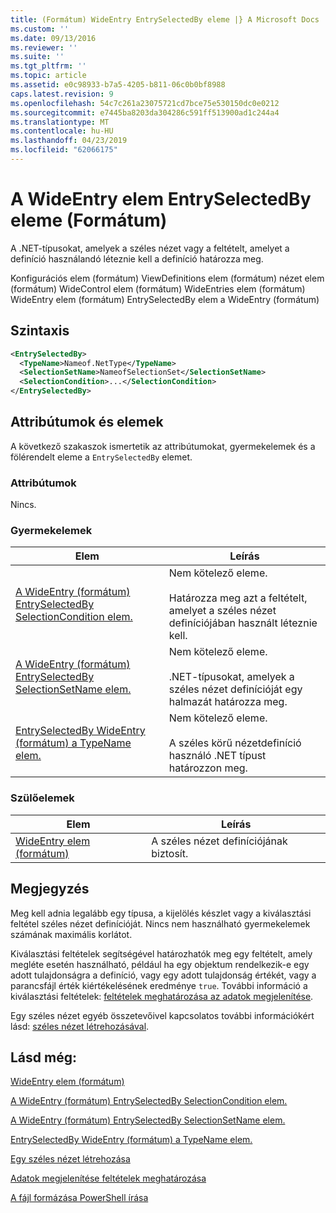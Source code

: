 ```yaml
---
title: (Formátum) WideEntry EntrySelectedBy eleme |} A Microsoft Docs
ms.custom: ''
ms.date: 09/13/2016
ms.reviewer: ''
ms.suite: ''
ms.tgt_pltfrm: ''
ms.topic: article
ms.assetid: e0c98933-b7a5-4205-b811-06c0b0bf8988
caps.latest.revision: 9
ms.openlocfilehash: 54c7c261a23075721cd7bce75e530150dc0e0212
ms.sourcegitcommit: e7445ba8203da304286c591ff513900ad1c244a4
ms.translationtype: MT
ms.contentlocale: hu-HU
ms.lasthandoff: 04/23/2019
ms.locfileid: "62066175"
---
```

# <a name="entryselectedby-element-for-wideentry-format"></a>A WideEntry elem EntrySelectedBy eleme (Formátum)

A .NET-típusokat, amelyek a széles nézet vagy a feltételt, amelyet a definíció használandó léteznie kell a definíció határozza meg.

Konfigurációs elem (formátum) ViewDefinitions elem (formátum) nézet elem (formátum) WideControl elem (formátum) WideEntries elem (formátum) WideEntry elem (formátum) EntrySelectedBy elem a WideEntry (formátum)

## <a name="syntax"></a>Szintaxis

```xml
<EntrySelectedBy>
  <TypeName>Nameof.NetType</TypeName>
  <SelectionSetName>NameofSelectionSet</SelectionSetName>
  <SelectionCondition>...</SelectionCondition>
</EntrySelectedBy>
```

## <a name="attributes-and-elements"></a>Attribútumok és elemek

A következő szakaszok ismertetik az attribútumokat, gyermekelemek és a fölérendelt eleme a `EntrySelectedBy` elemet.

### <a name="attributes"></a>Attribútumok

Nincs.

### <a name="child-elements"></a>Gyermekelemek

|Elem|Leírás|
|-------------|-----------------|
|[A WideEntry (formátum) EntrySelectedBy SelectionCondition elem.](./selectioncondition-element-for-entryselectedby-for-widecontrol-format.md)|Nem kötelező eleme.<br /><br /> Határozza meg azt a feltételt, amelyet a széles nézet definíciójában használt léteznie kell.|
|[A WideEntry (formátum) EntrySelectedBy SelectionSetName elem.](./selectionsetname-element-for-entryselectedby-for-widecontrol-format.md)|Nem kötelező eleme.<br /><br /> .NET-típusokat, amelyek a széles nézet definícióját egy halmazát határozza meg.|
|[EntrySelectedBy WideEntry (formátum) a TypeName elem.](./typename-element-for-entryselectedby-for-wideentry-format.md)|Nem kötelező eleme.<br /><br /> A széles körű nézetdefiníció használó .NET típust határozzon meg.|

### <a name="parent-elements"></a>Szülőelemek

|Elem|Leírás|
|-------------|-----------------|
|[WideEntry elem (formátum)](./wideentry-element-for-widecontrol-format.md)|A széles nézet definíciójának biztosít.|

## <a name="remarks"></a>Megjegyzés

Meg kell adnia legalább egy típusa, a kijelölés készlet vagy a kiválasztási feltétel széles nézet definícióját. Nincs nem használható gyermekelemek számának maximális korlátot.

Kiválasztási feltételek segítségével határozhatók meg egy feltételt, amely megléte esetén használható, például ha egy objektum rendelkezik-e egy adott tulajdonságra a definíció, vagy egy adott tulajdonság értékét, vagy a parancsfájl érték kiértékelésének eredménye `true`. További információ a kiválasztási feltételek: [feltételek meghatározása az adatok megjelenítése](./defining-conditions-for-displaying-data.md).

Egy széles nézet egyéb összetevőivel kapcsolatos további információkért lásd: [széles nézet létrehozásával](./creating-a-wide-view.md).

## <a name="see-also"></a>Lásd még:

[WideEntry elem (formátum)](./wideentry-element-for-widecontrol-format.md)

[A WideEntry (formátum) EntrySelectedBy SelectionCondition elem.](./selectioncondition-element-for-entryselectedby-for-widecontrol-format.md)

[A WideEntry (formátum) EntrySelectedBy SelectionSetName elem.](./selectionsetname-element-for-entryselectedby-for-widecontrol-format.md)

[EntrySelectedBy WideEntry (formátum) a TypeName elem.](./typename-element-for-entryselectedby-for-wideentry-format.md)

[Egy széles nézet létrehozása](./creating-a-wide-view.md)

[Adatok megjelenítése feltételek meghatározása](./defining-conditions-for-displaying-data.md)

[A fájl formázása PowerShell írása](./writing-a-powershell-formatting-file.md)
